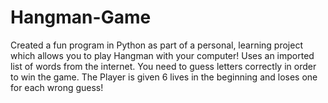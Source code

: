 # Hangman-Game
Created a fun program in Python as part of a personal, learning project which allows you to play Hangman with your computer!
Uses an imported list of words from the internet.
You need to guess letters correctly in order to win the game.
The Player is given 6 lives in the beginning and loses one for each wrong guess!
